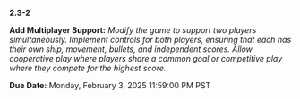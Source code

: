 **2.3-2**

**Add Multiplayer Support:** *Modify the game to support two players simultaneously. Implement controls for both players, ensuring that each has their own ship, 
movement, bullets, and independent scores. Allow cooperative play where players share a common goal or competitive play where they compete for the highest score.*

**Due Date:** Monday, February 3, 2025 11:59:00 PM PST
